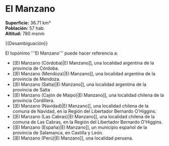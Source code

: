 # El Manzano

**Superficie:** 36.71 km²  
**Población:** 57 hab.  
**Altitud:** 780 msnm  

{{Desambiguación}}

El topónimo '''El Manzano''' puede hacer referencia a:

* [[El Manzano (Córdoba)|El Manzano]], una localidad argentina de la provincia de Córdoba.
* [[El Manzano (Mendoza)|El Manzano]], una localidad argentina de la provincia de Mendoza.
* [[El Manzano (Salta)|El Manzano]], una localidad argentina de la provincia de Salta
* [[El Manzano (Cajón de Maipo)|El Manzano]], una localidad chilena de la provincia Cordillera.
* [[El Manzano (Navidad)|El Manzano]], una localidad chilena de la comuna de Navidad, en la Región del Libertador Bernardo O'Higgins.
* [[El Manzano (Las Cabras)|El Manzano]], una localidad chilena de la comuna de Las Cabras, en la Región del Libertador Bernardo O'Higgins.
* [[El Manzano (España)|El Manzano]], un municipio español de la provincia de Salamanca, en Castilla y León.
* [[El Manzano (Perú)|El Manzano]], una localidad peruana.